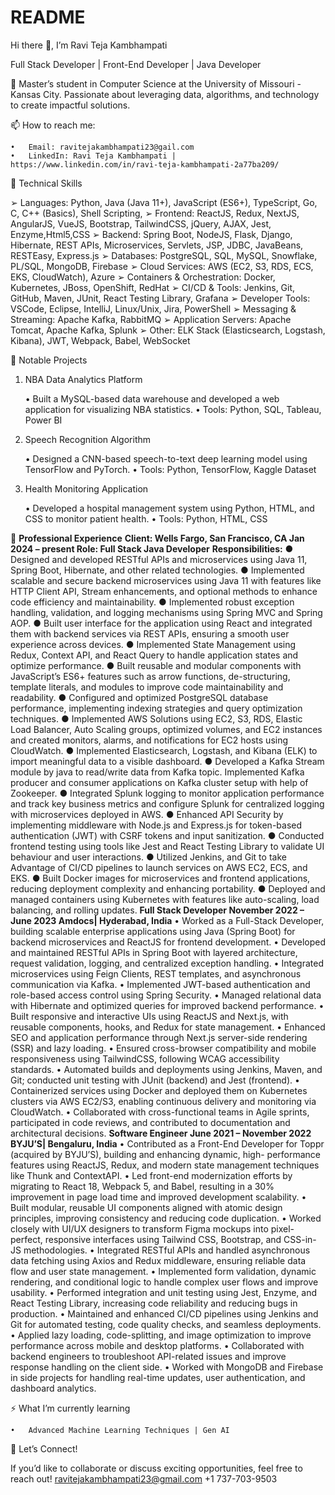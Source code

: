 # README
Hi there 👋, I’m Ravi Teja Kambhampati

Full Stack Developer | Front-End Developer | Java Developer

🌟 Master’s student in Computer Science at the University of Missouri - Kansas City. Passionate about leveraging data, algorithms, and technology to create impactful solutions.

📫 How to reach me:

	•	Email: ravitejakambhampati23@gail.com
	•	LinkedIn: Ravi Teja Kambhampati | https://www.linkedin.com/in/ravi-teja-kambhampati-2a77ba209/

🚀 Technical Skills

➢ Languages: Python, Java (Java 11+), JavaScript (ES6+), TypeScript, Go, C, C++ (Basics), Shell Scripting,
➢ Frontend: ReactJS, Redux, NextJS, AngularJS, VueJS, Bootstrap, TailwindCSS, jQuery, AJAX, Jest,
Enzyme,Html5,CSS
➢ Backend: Spring Boot, NodeJS, Flask, Django, Hibernate, REST APIs, Microservices, Servlets, JSP, JDBC,
JavaBeans, RESTEasy, Express.js
➢ Databases: PostgreSQL, SQL, MySQL, Snowflake, PL/SQL, MongoDB, Firebase
➢ Cloud Services: AWS (EC2, S3, RDS, ECS, EKS, CloudWatch), Azure
➢ Containers & Orchestration: Docker, Kubernetes, JBoss, OpenShift, RedHat
➢ CI/CD & Tools: Jenkins, Git, GitHub, Maven, JUnit, React Testing Library, Grafana
➢ Developer Tools: VSCode, Eclipse, IntelliJ, Linux/Unix, Jira, PowerShell
➢ Messaging & Streaming: Apache Kafka, RabbitMQ
➢ Application Servers: Apache Tomcat, Apache Kafka, Splunk
➢ Other: ELK Stack (Elasticsearch, Logstash, Kibana), JWT, Webpack, Babel, WebSocket

📂 Notable Projects

1. NBA Data Analytics Platform

	•	Built a MySQL-based data warehouse and developed a web application for visualizing NBA statistics.
	•	Tools: Python, SQL, Tableau, Power BI

2. Speech Recognition Algorithm

	•	Designed a CNN-based speech-to-text deep learning model using TensorFlow and PyTorch.
	•	Tools: Python, TensorFlow, Kaggle Dataset

3. Health Monitoring Application

	•	Developed a hospital management system using Python, HTML, and CSS to monitor patient health.
	•	Tools: Python, HTML, CSS

💼 **Professional Experience**
**Client: Wells Fargo, San Francisco, CA Jan 2024 – present
Role: Full Stack Java Developer**
**Responsibilities:**
● Designed and developed RESTful APIs and microservices using Java 11, Spring Boot, Hibernate, and other related
technologies.
● Implemented scalable and secure backend microservices using Java 11 with features like HTTP Client API, Stream
enhancements, and optional methods to enhance code efficiency and maintainability.
● Implemented robust exception handling, validation, and logging mechanisms using Spring MVC and Spring AOP.
● Built user interface for the application using React and integrated them with backend services via REST APIs,
ensuring a smooth user experience across devices.
● Implemented State Management using Redux, Context API, and React Query to handle application states and
optimize performance.
● Built reusable and modular components with JavaScript’s ES6+ features such as arrow functions, de-structuring,
template literals, and modules to improve code maintainability and readability.
● Configured and optimized PostgreSQL database performance, implementing indexing strategies and query
optimization techniques.
● Implemented AWS Solutions using EC2, S3, RDS, Elastic Load Balancer, Auto Scaling groups, optimized volumes,
and EC2 instances and created monitors, alarms, and notifications for EC2 hosts using CloudWatch.
● Implemented Elasticsearch, Logstash, and Kibana (ELK) to import meaningful data to a visible dashboard.
● Developed a Kafka Stream module by java to read/write data from Kafka topic. Implemented Kafka producer and
consumer applications on Kafka cluster setup with help of Zookeeper.
● Integrated Splunk logging to monitor application performance and track key business metrics and configure Splunk
for centralized logging with microservices deployed in AWS.
● Enhanced API Security by implementing middleware with Node.js and Express.js for token-based authentication
(JWT) with CSRF tokens and input sanitization.
● Conducted frontend testing using tools like Jest and React Testing Library to validate UI behaviour and user
interactions.
● Utilized Jenkins, and Git to take Advantage of CI/CD pipelines to launch services on AWS EC2, ECS, and EKS.
● Built Docker images for microservices and frontend applications, reducing deployment complexity and enhancing
portability.
● Deployed and managed containers using Kubernetes with features like auto-scaling, load balancing, and rolling
updates.
**Full Stack Developer November 2022 – June 2023
Amdocs| Hyderabad, India**
• Worked as a Full-Stack Developer, building scalable enterprise applications using Java (Spring Boot) for backend
microservices and ReactJS for frontend development.
• Developed and maintained RESTful APIs in Spring Boot with layered architecture, request validation, logging, and
centralized exception handling.
• Integrated microservices using Feign Clients, REST templates, and asynchronous communication via Kafka.
• Implemented JWT-based authentication and role-based access control using Spring Security.
• Managed relational data with Hibernate and optimized queries for improved backend performance.
• Built responsive and interactive UIs using ReactJS and Next.js, with reusable components, hooks, and Redux for state
management.
• Enhanced SEO and application performance through Next.js server-side rendering (SSR) and lazy loading.
• Ensured cross-browser compatibility and mobile responsiveness using TailwindCSS, following WCAG accessibility
standards.
• Automated builds and deployments using Jenkins, Maven, and Git; conducted unit testing with JUnit (backend) and
Jest (frontend).
• Containerized services using Docker and deployed them on Kubernetes clusters via AWS EC2/S3, enabling
continuous delivery and monitoring via CloudWatch.
• Collaborated with cross-functional teams in Agile sprints, participated in code reviews, and contributed to
documentation and architectural decisions.
**Software Engineer June 2021 – November 2022
BYJU’S| Bengaluru, India**
• Contributed as a Front-End Developer for Toppr (acquired by BYJU’S), building and enhancing dynamic, high-
performance features using ReactJS, Redux, and modern state management techniques like Thunk and ContextAPI.
• Led front-end modernization efforts by migrating to React 18, Webpack 5, and Babel, resulting in a 30%
improvement in page load time and improved development scalability.
• Built modular, reusable UI components aligned with atomic design principles, improving consistency and reducing
code duplication.
• Worked closely with UI/UX designers to transform Figma mockups into pixel-perfect, responsive interfaces using
Tailwind CSS, Bootstrap, and CSS-in-JS methodologies.
• Integrated RESTful APIs and handled asynchronous data fetching using Axios and Redux middleware, ensuring
reliable data flow and user state management.
• Implemented form validation, dynamic rendering, and conditional logic to handle complex user flows and improve
usability.
• Performed integration and unit testing using Jest, Enzyme, and React Testing Library, increasing code reliability and
reducing bugs in production.
• Maintained and enhanced CI/CD pipelines using Jenkins and Git for automated testing, code quality checks, and
seamless deployments.
• Applied lazy loading, code-splitting, and image optimization to improve performance across mobile and desktop
platforms.
• Collaborated with backend engineers to troubleshoot API-related issues and improve response handling on the client
side.
• Worked with MongoDB and Firebase in side projects for handling real-time updates, user authentication, and
dashboard analytics.

 

⚡ What I’m currently learning

	•	Advanced Machine Learning Techniques | Gen AI

💬 Let’s Connect!

If you’d like to collaborate or discuss exciting opportunities, feel free to reach out!
ravitejakambhampati23@gmail.com
+1 737-703-9503
